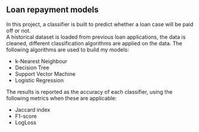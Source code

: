 ## Loan repayment models
In this project, a classifier is built to predict whether a loan case will be paid off or not. <br>
A historical dataset is loaded from previous loan applications, the data is cleaned,  different classification algorithms are applied on the data. The following algorithms are used to build my models:
- k-Nearest Neighbour
- Decision Tree
- Support Vector Machine
- Logistic Regression<br>


The results is reported as the accuracy of each classifier, using the following metrics when these are applicable:
- Jaccard index
- F1-score
- LogLoss
 


